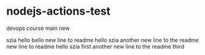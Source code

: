 # nodejs-actions-test

devops course main new

szia
hello
bello
new line to readme hello szia
another new line to the readme
new line to readme hello szia
first
another new line to the readme third
